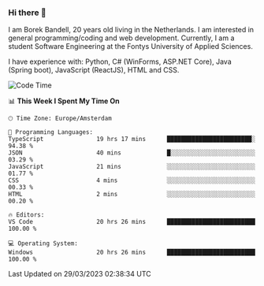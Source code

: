 ### Hi there 👋

I am Borek Bandell, 20 years old living in the Netherlands. I am interested in general programming/coding and web development. Currently, I am a student Software Engineering at the Fontys University of Applied Sciences.

I have experience with: Python, C# (WinForms, ASP.NET Core), Java (Spring boot), JavaScript (ReactJS), HTML and CSS.

<!--START_SECTION:waka-->
![Code Time](http://img.shields.io/badge/Code%20Time-483%20hrs%2014%20mins-blue)

📊 **This Week I Spent My Time On** 

```text
🕑︎ Time Zone: Europe/Amsterdam

💬 Programming Languages: 
TypeScript               19 hrs 17 mins      ████████████████████████░   94.38 % 
JSON                     40 mins             █░░░░░░░░░░░░░░░░░░░░░░░░   03.29 % 
JavaScript               21 mins             ░░░░░░░░░░░░░░░░░░░░░░░░░   01.77 % 
CSS                      4 mins              ░░░░░░░░░░░░░░░░░░░░░░░░░   00.33 % 
HTML                     2 mins              ░░░░░░░░░░░░░░░░░░░░░░░░░   00.20 % 

🔥 Editors: 
VS Code                  20 hrs 26 mins      █████████████████████████   100.00 % 

💻 Operating System: 
Windows                  20 hrs 26 mins      █████████████████████████   100.00 % 
```


 Last Updated on 29/03/2023 02:38:34 UTC
<!--END_SECTION:waka-->

<!--**tcBorek2002/tcBorek2002** is a ✨ _special_ ✨ repository because its `README.md` (this file) appears on your GitHub profile.

Here are some ideas to get you started:

- 🔭 I’m currently working on ...
- 🌱 I’m currently learning ...
- 👯 I’m looking to collaborate on ...
- 🤔 I’m looking for help with ...
- 💬 Ask me about ...
- 📫 How to reach me: ...
- 😄 Pronouns: ...
- ⚡ Fun fact: ...
-->
